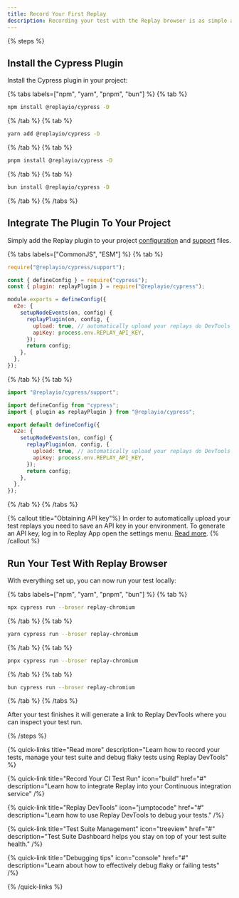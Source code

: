 ```yaml
---
title: Record Your First Replay
description: Recording your test with the Replay browser is as simple as installing a Cypress plugin. This doc shows how you can record your first test in under two minutes.
---
```

{% steps %}

## Install the Cypress Plugin
Install the Cypress plugin in your project:

{% tabs labels=["npm", "yarn", "pnpm", "bun"] %}
{% tab %}
```sh
npm install @replayio/cypress -D
```
{% /tab %}
{% tab %}
```sh
yarn add @replayio/cypress -D
```
{% /tab %}
{% tab %}
```sh
pnpm install @replayio/cypress -D
```
{% /tab %}
{% tab %}
```sh
bun install @replayio/cypress -D
```
{% /tab %}
{% /tabs %}

## Integrate The Plugin To Your Project
Simply add the Replay plugin to your project [configuration](https://docs.cypress.io/guides/references/configuration) and [support](https://docs.cypress.io/guides/core-concepts/writing-and-organizing-tests#Support-file) files.

{% tabs labels=["CommonJS", "ESM"] %}
{% tab %}

```js {% fileName="cypress/support/e2e.js" %}
require("@replayio/cypress/support");
```

```js {% lineNumbers=true fileName="cypress.config.js" highlight=[2,"7-11"] %}
const { defineConfig } = require("cypress");
const { plugin: replayPlugin } = require("@replayio/cypress");

module.exports = defineConfig({
  e2e: {
    setupNodeEvents(on, config) {
      replayPlugin(on, config, {
        upload: true, // automatically upload your replays do DevTools
        apiKey: process.env.REPLAY_API_KEY,
      });
      return config;
    },
  },
});
```

{% /tab %}
{% tab %}

```js {% fileName="cypress/support/e2e.ts" %}
import "@replayio/cypress/support";
```

```js {% lineNumbers=true fileName="cypress.config.ts" highlight=[2,"7-11"] %}
import defineConfig from "cypress";
import { plugin as replayPlugin } from "@replayio/cypress";

export default defineConfig({
  e2e: {
    setupNodeEvents(on, config) {
      replayPlugin(on, config, {
        upload: true, // automatically upload your replays do DevTools
        apiKey: process.env.REPLAY_API_KEY,
      });
      return config;
    },
  },
});
```

{% /tab %}
{% /tabs %}

{% callout title="Obtaining API key"%}
In order to automatically upload your test replays you need to save an API key in your environment. To generate an API key, log in to Replay App open the settings menu. [Read more](#).
{% /callout %}

## Run Your Test With Replay Browser
With everything set up, you can now run your test locally:

{% tabs labels=["npm", "yarn", "pnpm", "bun"] %}
{% tab %}
```sh
npx cypress run --broser replay-chromium
```
{% /tab %}
{% tab %}
```sh
yarn cypress run --broser replay-chromium
```
{% /tab %}
{% tab %}
```sh
pnpx cypress run --broser replay-chromium
```
{% /tab %}
{% tab %}
```sh
bun cypress run --broser replay-chromium
```
{% /tab %}
{% /tabs %}

After your test finishes it will generate a link to Replay DevTools where you can inspect your test run.

<!-- todo: add video -->

{% /steps %}


{% quick-links title="Read more" description="Learn how to record your tests, manage your test suite and debug flaky tests using Replay DevTools" %}

{% quick-link 
  title="Record Your CI Test Run" 
  icon="build" 
  href="#" 
  description="Learn how to integrate Replay into your Continuous integration service" 
/%}


{% quick-link 
  title="Replay DevTools" 
  icon="jumptocode" 
  href="#" 
  description="Learn how to use Replay DevTools to debug your tests." 
/%}


{% quick-link 
  title="Test Suite Management" 
  icon="treeview" 
  href="#" 
  description="Test Suite Dashboard helps you stay on top of your test suite health." 
/%}

{% quick-link 
  title="Debugging tips" 
  icon="console" 
  href="#" 
  description="Learn about how to effectively debug flaky or failing tests" 
/%}


{% /quick-links %}
